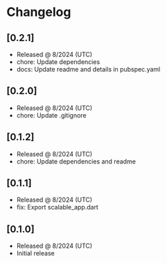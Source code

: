 # Changelog

## [0.2.1]

- Released @ 8/2024 (UTC)
- chore: Update dependencies
- docs: Update readme and details in pubspec.yaml

## [0.2.0]

- Released @ 8/2024 (UTC)
- chore: Update .gitignore

## [0.1.2]

- Released @ 8/2024 (UTC)
- chore: Update dependencies and readme

## [0.1.1]

- Released @ 8/2024 (UTC)
- fix: Export scalable_app.dart

## [0.1.0]

- Released @ 8/2024 (UTC)
- Initial release
